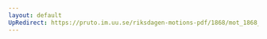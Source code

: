 ```yaml
---
layout: default
UpRedirect: https://pruto.im.uu.se/riksdagen-motions-pdf/1868/mot_1868__ak__166.pdf
---
```

